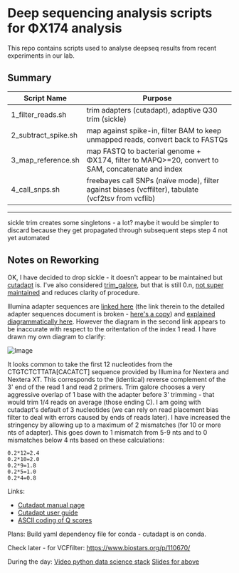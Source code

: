 # Deep sequencing analysis scripts for ΦX174 analysis

This repo contains scripts used to analyse deepseq results from recent experiments in our lab.

## Summary

Script Name | Purpose
------------|--------
1_filter_reads.sh | trim adapters (cutadapt), adaptive Q30 trim (sickle)
2_subtract_spike.sh | map against spike-in, filter BAM to keep unmapped reads, convert back to FASTQs
3_map_reference.sh | map FASTQ to bacterial genome + ΦX174, filter to MAPQ>=20, convert to SAM, concatenate and index
4_call_snps.sh | freebayes call SNPs (naïve mode), filter against biases (vcffilter), tabulate (vcf2tsv from vcflib)
--------------------
sickle trim creates some singletons - a lot? maybe it would be simpler to discard because they get propagated through subsequent steps
step 4 not yet automated

## Notes on Reworking
OK, I have decided to drop sickle - it doesn't appear to be maintained but [cutadapt](https://github.com/marcelm/cutadapt) is. I've also considered [trim_galore](https://github.com/FelixKrueger/TrimGalore/blob/master/Docs/Trim_Galore_User_Guide.md), but that is still 0.n, [not super maintained](https://github.com/FelixKrueger/TrimGalore) and reduces clarity of procedure.

Illumina adapter sequences are [linked here](https://support.illumina.com/bulletins/2016/12/what-sequences-do-i-use-for-adapter-trimming.html) (the link therein to the detailed adapter sequences document is broken - [here's a copy](http://www.ag.unr.edu/genomics/documents/Illumina_Adapter_Sequences.pdf)) and [explained diagrammatically here](https://support.illumina.com/bulletins/2016/04/adapter-trimming-why-are-adapter-sequences-trimmed-from-only-the--ends-of-reads.html). However the diagram in the second link appears to be inaccurate with respect to the oritentation of the index 1 read. I have drawn my own diagram to clarify:

![Image](../master/resources/adapters.jpg?raw=true)

It looks common to take the first 12 nucleotides from the CTGTCTCTTATA[CACATCT] sequence provided by Illumina for Nextera and Nextera XT. This corresponds to the (identical) reverse complement of the 3' end of the read 1 and read 2 primers. Trim galore chooses a very aggressive overlap of 1 base with the adapter before 3' trimming - that would trim 1/4 reads on average (those ending C). I am going with cutadapt's default of 3 nucleotides (we can rely on read placement bias filter to deal with errors caused by ends of reads later). I have increased the stringency by allowing up to a maximum of 2 mismatches (for 10 or more nts of adapter). This goes down to 1 mismatch from 5-9 nts and to 0 mismatches below 4 nts based on these calculations:

```
0.2*12=2.4
0.2*10=2.0
0.2*9=1.8
0.2*5=1.0
0.2*4=0.8
```

Links:
* [Cutadapt manual page](http://manpages.ubuntu.com/manpages/xenial/man1/cutadapt.1.html)
* [Cutadapt user guide](https://cutadapt.readthedocs.io/en/stable/guide.html)
* [ASCII coding of Q scores](http://drive5.com/usearch/manual/quality_score.html)

Plans:
Build yaml dependency file for conda - cutadapt is on conda.


Check later - for VCFfilter:
https://www.biostars.org/p/110670/


During the day:
[Video python data science stack](https://youtu.be/EBgUiuFXE3E)
[Slides for above](http://clstaudt.me/wp-content/uploads/2016/07/PythonDataScienceEcosystem-Slides-slides.pdf)

